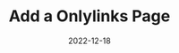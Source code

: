 ---
layout: bojekylls/header-body-footer/post
author-alias: jsmith
title: Add a Onlylinks Page
include-seo: true
tags: [information technology, web design, static website, css, css grid, css flexbox, jekyll, github pages, my website]
date: 2022-12-18
---